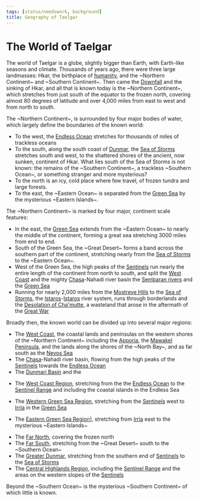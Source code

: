 ```yaml
---
tags: [status/needswork, background]
title: Geography of Taelgar
---
```


# The World of Taelgar

The world of Taelgar is a globe, slightly bigger than Earth, with Earth-like seasons and climate. Thousands of years ago, there were three large landmasses: Hkar, the birthplace of [humanity](<../species/humans/humans.md>), and the ~Northern Continent~ and ~Southern Continent~. Then came the [Downfall](<../events/ancient/the-downfall.md>) and the sinking of Hkar, and all that is known today is the ~Northern Continent~, which stretches from just south of the equator to the frozen north, covering almost 80 degrees of latitude and over 4,000 miles from east to west and from north to south. 

The ~Northern Continent~, is surrounded by four major bodies of water, which largely define the boundaries of the known world:
* To the west, the [Endless Ocean](<endless-ocean/endless-ocean.md>) stretches for thousands of miles of trackless oceans
* To the south, along the south coast of [Dunmar](<greater-dunmar/realms/dunmar/dunmar.md>), the [Sea of Storms](<greater-dunmar/sea-of-storms.md>) stretches south and west, to the shattered shores of the ancient, now sunken, continent of Hkar. What lies south of the Sea of Storms is not known: the remains of the ~Southern Continent~, a trackless ~Southern Ocean~, or something stranger and more mysterious? 
* To the north is an icy, cold place where few travel, of frozen tundra and large forests. 
* To the east, the ~Eastern Ocean~ is separated from the [Green Sea](<./green-sea.md>) by the mysterious ~Eastern Islands~. 

The ~Northern Continent~ is marked by four major, continent scale features:
* In the east, the [Green Sea](<./green-sea.md>) extends from the ~Eastern Ocean~ to nearly the middle of the continent, forming a great sea stretching 3000 miles from end to end. 
* South of the Green Sea, the ~Great Desert~ forms a band across the southern part of the continent, stretching nearly from the [Sea of Storms](<greater-dunmar/sea-of-storms.md>) to the ~Eastern Ocean~. 
* West of the Green Sea, the high peaks of the [Sentinels](<sentinel-range/sentinel-range.md>) run nearly the entire length of the continent from north to south, and split the [West Coast](<west-coast/west-coast-region.md>) and the mighty [Chasa](<chasa-nahadi-watershed/rivers/chasa.md>)-Nahadi river basin the [Sembaran rivers](<greater-sembara/greater-sembara.md>) and the  [Green Sea](<./green-sea.md>)
* Running for nearly 2,000 miles from the [Mostreve Hills](<greater-sembara/mostreve-hills.md>) to the [Sea of Storms](<greater-dunmar/sea-of-storms.md>), the [Istaros](<istaros-watershed/rivers/istaros.md>)-[Istaros](<istaros-watershed/rivers/istaros.md>) river system, runs through borderlands and the [Desolation of Cha'mutte](<istaros-watershed/desolation-of-cha-mutte.md>), a wasteland that arose in the aftermath of the [Great War](<../events/1500s/great-war.md>)

Broadly then, the known world can be divided up into several major regions:

* The [West Coast](<west-coast/west-coast-region.md>), the coastal lands and peninsulas on the western shores of the ~Northern Continent~ including the [Apporia](<west-coast/chardonian-empire/apporia/apporia.md>), the [Mawakel Peninsula](<west-coast/mawar-confederacy/mawakel-peninsula.md>), and the lands along the shores of the ~North Bay~, and as far south as the [Nevos Sea](<west-coast/nevos-sea.md>)
* The [Chasa](<chasa-nahadi-watershed/rivers/chasa.md>)-Nahadi river basin, flowing from the high peaks of the [Sentinels](<sentinel-range/sentinel-range.md>) towards the [Endless Ocean](<endless-ocean/endless-ocean.md>)
* The [Dunmari Basin](<greater-dunmar/dunmari-basin/dunmari-basin.md>) and the 

- The [West Coast Region](<west-coast/west-coast-region.md>), stretching from the the [Endless Ocean](<endless-ocean/endless-ocean.md>) to the [Sentinel Range](<sentinel-range/sentinel-range.md>) and including the coastal islands in the Endless Sea

- The [Western Green Sea Region](<western-green-sea/western-green-sea-region.md>), stretching from the [Sentinels](<sentinel-range/sentinel-range.md>) west to [Irrla](<eastern-green-sea/irrla.md>) in the [Green Sea](<./green-sea.md>)
- The [Eastern Green Sea Region](<eastern-green-sea/eastern-green-sea-region.md>)], stretching from [Irrla](<eastern-green-sea/irrla.md>) east to the mysterious ~Eastern Islands~
* The [Far North](<far-north/far-north.md>), covering the frozen north 
* The [Far South](<far-south/far-south.md>), stretching from the ~Great Desert~ south to the ~Southern Ocean~
* The [Greater Dunmar](<greater-dunmar/greater-dunmar.md>), stretching from the southern end of [Sentinels](<sentinel-range/sentinel-range.md>) to the [Sea of Storms](<greater-dunmar/sea-of-storms.md>)
* The [Central Highlands Region](<sentinel-range/central-highlands-region.md>), including the [Sentinel Range](<sentinel-range/sentinel-range.md>) and the areas on the western slopes of the [Sentinels](<sentinel-range/sentinel-range.md>) 

Beyond the ~Southern Ocean~ is the mysterious ~Southern Continent~ of which little is known. 
